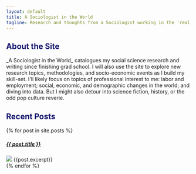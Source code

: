 ```yaml
---
layout: default
title: A Sociologist in the World
tagline: Research and thoughts from a Sociologist working in the 'real world'
---
```

<h2 style="color:#191970;">About the Site</h2> 
_A Sociologist in the World_ catalogues my social science research and writing since finishing grad school. I will also use the site to explore new research topics, methodologies, and socio-economic events as I build my skill-set. I'll likely focus on topics of professional interest to me: labor and employment; social, economic, and demographic changes in the world; and diving into data. But I might also detour into science fiction, history, or the odd pop culture reverie.

<h2 style="color:#191970;">Recent Posts</h2>

{% for post in site.posts %}
<div>
  <a href="{{ post.url }}"><h5>{{ post.title }}</h5></a>
  <a href="{{ post.url }}"><img class="left" src="{{ post.thumbnail }}"></a>
  {{post.excerpt}}
</div>
{% endfor %}


